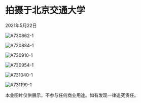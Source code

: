 # 拍摄于北京交通大学

2021年5月22日

![A730862-1](2-qhx.assets/A730862-1.jpg)

![A730884-1](2-qhx.assets/A730884-1.jpg)

![A730910-1](2-qhx.assets/A730910-1.jpg)

![A730954-1](2-qhx.assets/A730954-1.jpg)

![A731040-1](2-qhx.assets/A731040-1.jpg)

![A731199-1](2-qhx.assets/A731199-1.jpg)

本业图片仅供展示，不参与任何商业用途。如有发现一律追究责任。